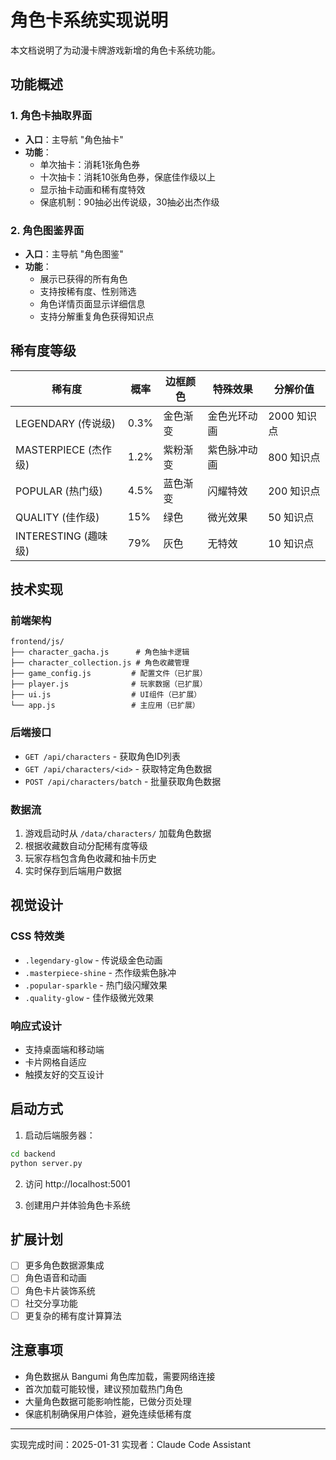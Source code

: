 # 角色卡系统实现说明

本文档说明了为动漫卡牌游戏新增的角色卡系统功能。

## 功能概述

### 1. 角色卡抽取界面
- **入口**：主导航 "角色抽卡"
- **功能**：
  - 单次抽卡：消耗1张角色券
  - 十次抽卡：消耗10张角色券，保底佳作级以上
  - 显示抽卡动画和稀有度特效
  - 保底机制：90抽必出传说级，30抽必出杰作级

### 2. 角色图鉴界面  
- **入口**：主导航 "角色图鉴"
- **功能**：
  - 展示已获得的所有角色
  - 支持按稀有度、性别筛选
  - 角色详情页面显示详细信息
  - 支持分解重复角色获得知识点

## 稀有度等级

| 稀有度 | 概率 | 边框颜色 | 特殊效果 | 分解价值 |
|--------|------|----------|----------|----------|
| LEGENDARY (传说级) | 0.3% | 金色渐变 | 金色光环动画 | 2000 知识点 |
| MASTERPIECE (杰作级) | 1.2% | 紫粉渐变 | 紫色脉冲动画 | 800 知识点 |
| POPULAR (热门级) | 4.5% | 蓝色渐变 | 闪耀特效 | 200 知识点 |
| QUALITY (佳作级) | 15% | 绿色 | 微光效果 | 50 知识点 |
| INTERESTING (趣味级) | 79% | 灰色 | 无特效 | 10 知识点 |

## 技术实现

### 前端架构
```
frontend/js/
├── character_gacha.js      # 角色抽卡逻辑
├── character_collection.js # 角色收藏管理
├── game_config.js         # 配置文件（已扩展）
├── player.js              # 玩家数据（已扩展）
├── ui.js                  # UI组件（已扩展）
└── app.js                 # 主应用（已扩展）
```

### 后端接口
- `GET /api/characters` - 获取角色ID列表
- `GET /api/characters/<id>` - 获取特定角色数据
- `POST /api/characters/batch` - 批量获取角色数据

### 数据流
1. 游戏启动时从 `/data/characters/` 加载角色数据
2. 根据收藏数自动分配稀有度等级
3. 玩家存档包含角色收藏和抽卡历史
4. 实时保存到后端用户数据

## 视觉设计

### CSS 特效类
- `.legendary-glow` - 传说级金色动画
- `.masterpiece-shine` - 杰作级紫色脉冲  
- `.popular-sparkle` - 热门级闪耀效果
- `.quality-glow` - 佳作级微光效果

### 响应式设计
- 支持桌面端和移动端
- 卡片网格自适应
- 触摸友好的交互设计

## 启动方式

1. 启动后端服务器：
```bash
cd backend
python server.py
```

2. 访问 http://localhost:5001

3. 创建用户并体验角色卡系统

## 扩展计划

- [ ] 更多角色数据源集成
- [ ] 角色语音和动画
- [ ] 角色卡片装饰系统
- [ ] 社交分享功能
- [ ] 更复杂的稀有度计算算法

## 注意事项

- 角色数据从 Bangumi 角色库加载，需要网络连接
- 首次加载可能较慢，建议预加载热门角色
- 大量角色数据可能影响性能，已做分页处理
- 保底机制确保用户体验，避免连续低稀有度

---

实现完成时间：2025-01-31
实现者：Claude Code Assistant